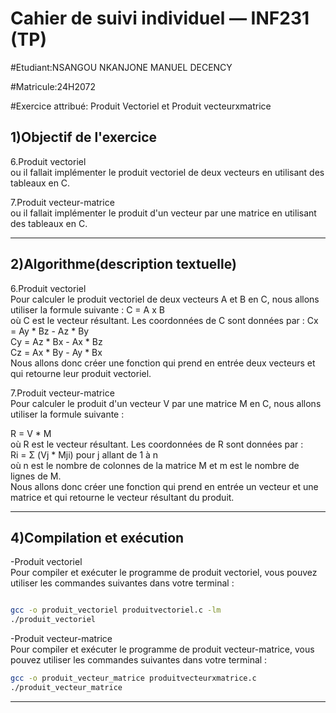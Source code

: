 Cahier de suivi individuel — INF231 (TP)
===============================================

#Etudiant:NSANGOU NKANJONE MANUEL DECENCY <br>

#Matricule:24H2072 <br>

#Exercice attribué: Produit Vectoriel et Produit vecteurxmatrice <br>

1)Objectif de l'exercice <br>
------------------------------------------------------------------------------------------------------------------------------------------------------------------------

6.Produit vectoriel <br>
 ou il fallait implémenter le produit vectoriel de deux vecteurs en utilisant des tableaux en C.

7.Produit vecteur-matrice <br>
 ou il fallait implémenter le produit d'un vecteur par une matrice en utilisant des tableaux en C.

------------------------------------------------------------------------------------------------------------------------------------------------------------------------

2)Algorithme(description textuelle) <br>
------------------------------------------------------------------------------------------------------------------------------------------------------------------------

6.Produit vectoriel <br>
Pour calculer le produit vectoriel de deux vecteurs A et B en C, nous allons utiliser la formule suivante :
C = A x B <br>
où C est le vecteur résultant. Les coordonnées de C sont données par :
Cx = Ay * Bz - Az * By <br>
Cy = Az * Bx - Ax * Bz <br>
Cz = Ax * By - Ay * Bx <br>
Nous allons donc créer une fonction qui prend en entrée deux vecteurs et qui retourne leur produit vectoriel.

7.Produit vecteur-matrice <br>
Pour calculer le produit d'un vecteur V par une matrice M en C, nous allons utiliser la formule suivante :<br>

R = V * M <br>
où R est le vecteur résultant. Les coordonnées de R sont données par :<br>
Ri = Σ (Vj * Mji) pour j allant de 1 à n <br>
où n est le nombre de colonnes de la matrice M et m est le nombre de lignes de M. <br>
Nous allons donc créer une fonction qui prend en entrée un vecteur et une matrice et qui retourne le vecteur résultant du produit.<br>

------------------------------------------------------------------------------------------------------------------------------------------------------------------------

4)Compilation et exécution <br>
------------------------------------------------------------------------------------------------------------------------------------------------------------------------   
 -Produit vectoriel <br>
Pour compiler et exécuter le programme de produit vectoriel, vous pouvez utiliser les commandes suivantes dans votre terminal : <br>

```bash

gcc -o produit_vectoriel produitvectoriel.c -lm
./produit_vectoriel
```

   -Produit vecteur-matrice <br>
Pour compiler et exécuter le programme de produit vecteur-matrice, vous pouvez utiliser les commandes suivantes dans votre terminal :

```bash
gcc -o produit_vecteur_matrice produitvecteurxmatrice.c
./produit_vecteur_matrice
```
------------------------------------------------------------------------------------------------------------------------------------------------------------------------